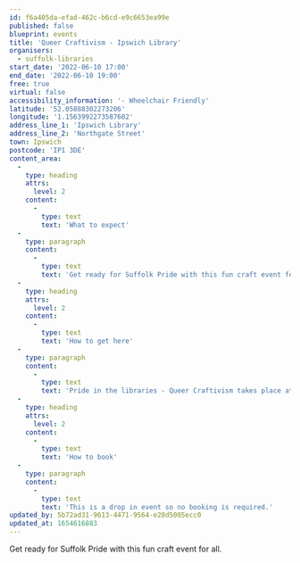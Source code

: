 ```yaml
---
id: f6a405da-efad-462c-b6cd-e9c6653ea99e
published: false
blueprint: events
title: 'Queer Craftivism - Ipswich Library'
organisers:
  - suffolk-libraries
start_date: '2022-06-10 17:00'
end_date: '2022-06-10 19:00'
free: true
virtual: false
accessibility_information: '- Wheelchair Friendly'
latitude: '52.05888302273206'
longitude: '1.1563992273587602'
address_line_1: 'Ipswich Library'
address_line_2: 'Northgate Street'
town: Ipswich
postcode: 'IP1 3DE'
content_area:
  -
    type: heading
    attrs:
      level: 2
    content:
      -
        type: text
        text: 'What to expect'
  -
    type: paragraph
    content:
      -
        type: text
        text: 'Get ready for Suffolk Pride with this fun craft event for all. Get involved with making banners, posters and flags to show off at the Suffolk Pride Parade. Drop in any time between 17:00 and 19:00. All materials will be provided.'
  -
    type: heading
    attrs:
      level: 2
    content:
      -
        type: text
        text: 'How to get here'
  -
    type: paragraph
    content:
      -
        type: text
        text: 'Pride in the libraries - Queer Craftivism takes place at Ipswich County Library, IP1 3DE, which is walking distance from Ipswich town centre. '
  -
    type: heading
    attrs:
      level: 2
    content:
      -
        type: text
        text: 'How to book'
  -
    type: paragraph
    content:
      -
        type: text
        text: 'This is a drop in event so no booking is required.'
updated_by: 5b72ad31-9613-4471-9564-e28d5005ecc0
updated_at: 1654616883
---
```

Get ready for Suffolk Pride with this fun craft event for all.